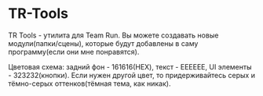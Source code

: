 # TR-Tools
 
TR Tools - утилита для Team Run. Вы можете cоздавать новые модули(папки/сцены), которые будут добавлены в саму программу(если они мне понравятся).


Цветовая схема: задний фон - 161616(HEX), текст - EEEEEE, UI элементы - 323232(кнопки). Если нужен другой цвет, то придерживайтесь серых и тёмно-серых оттенков(тёмная тема, как никак).

